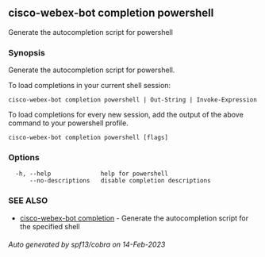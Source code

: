 ## cisco-webex-bot completion powershell

Generate the autocompletion script for powershell

### Synopsis

Generate the autocompletion script for powershell.

To load completions in your current shell session:

	cisco-webex-bot completion powershell | Out-String | Invoke-Expression

To load completions for every new session, add the output of the above command
to your powershell profile.


```
cisco-webex-bot completion powershell [flags]
```

### Options

```
  -h, --help              help for powershell
      --no-descriptions   disable completion descriptions
```

### SEE ALSO

* [cisco-webex-bot completion](cisco-webex-bot_completion.md)	 - Generate the autocompletion script for the specified shell

###### Auto generated by spf13/cobra on 14-Feb-2023
